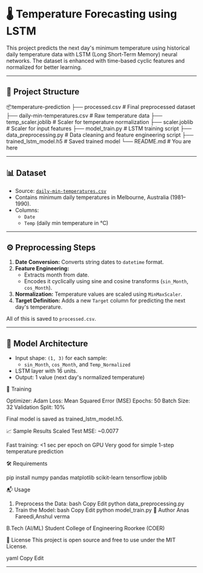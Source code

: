 # 🌡️ Temperature Forecasting using LSTM

This project predicts the next day's minimum temperature using historical daily temperature data with LSTM (Long Short-Term Memory) neural networks. The dataset is enhanced with time-based cyclic features and normalized for better learning.

---

## 📁 Project Structure

📦temperature-prediction
├── processed.csv # Final preprocessed dataset
├── daily-min-temperatures.csv # Raw temperature data
├── temp_scaler.joblib # Scaler for temperature normalization
├── scaler.joblib # Scaler for input features
├── model_train.py # LSTM training script
├── data_preprocessing.py # Data cleaning and feature engineering script
├── trained_lstm_model.h5 # Saved trained model
└── README.md # You are here

---

## 📊 Dataset

- Source: [`daily-min-temperatures.csv`](https://archive.ics.uci.edu/ml/datasets/daily+minimum+temperatures+in+melbourne)
- Contains minimum daily temperatures in Melbourne, Australia (1981–1990).
- Columns:
  - `Date`
  - `Temp` (daily min temperature in °C)

---

## ⚙️ Preprocessing Steps

1. **Date Conversion:** Converts string dates to `datetime` format.
2. **Feature Engineering:**
   - Extracts month from date.
   - Encodes it cyclically using sine and cosine transforms (`sin_Month`, `cos_Month`).
3. **Normalization:** Temperature values are scaled using `MinMaxScaler`.
4. **Target Definition:** Adds a new `Target` column for predicting the next day's temperature.

All of this is saved to `processed.csv`.

---

## 🧠 Model Architecture

- Input shape: `(1, 3)` for each sample:
  - `sin_Month`, `cos_Month`, and `Temp_Normalized`
- LSTM layer with 16 units.
- Output: 1 value (next day's normalized temperature)
  
🚀 Training

Optimizer: Adam
Loss: Mean Squared Error (MSE)
Epochs: 50
Batch Size: 32
Validation Split: 10%

Final model is saved as trained_lstm_model.h5.

📈 Sample Results
Scaled Test MSE: ~0.0077

Fast training: <1 sec per epoch on GPU
Very good for simple 1-step temperature prediction

🛠️ Requirements

pip install numpy pandas matplotlib scikit-learn tensorflow joblib

📬 Usage
1. Preprocess the Data:
bash
Copy
Edit
python data_preprocessing.py
2. Train the Model:
bash
Copy
Edit
python model_train.py
👤 Author
Anas Fareedi,Anshul verma

B.Tech (AI/ML) Student
College of Engineering Roorkee (COER)


📜 License
This project is open source and free to use under the MIT License.

yaml
Copy
Edit

---
